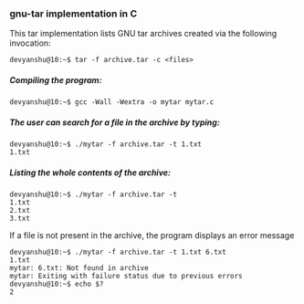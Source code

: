 ### gnu-tar implementation in C


This tar implementation lists GNU tar archives created via the following invocation:

```console
devyanshu@10:~$ tar -f archive.tar -c <files>
```

##### Compiling the program:

```console
devyanshu@10:~$ gcc -Wall -Wextra -o mytar mytar.c
```

##### The user can search for a file in the archive by typing:

```console
devyanshu@10:~$ ./mytar -f archive.tar -t 1.txt
1.txt
```
##### Listing the whole contents of the archive:

```console
devyanshu@10:~$ ./mytar -f archive.tar -t
1.txt
2.txt
3.txt
```

If a file is not present in the archive, the program displays an error message

```console
devyanshu@10:~$ ./mytar -f archive.tar -t 1.txt 6.txt
1.txt
mytar: 6.txt: Not found in archive
mytar: Exiting with failure status due to previous errors
devyanshu@10:~$	echo $?
2
```
